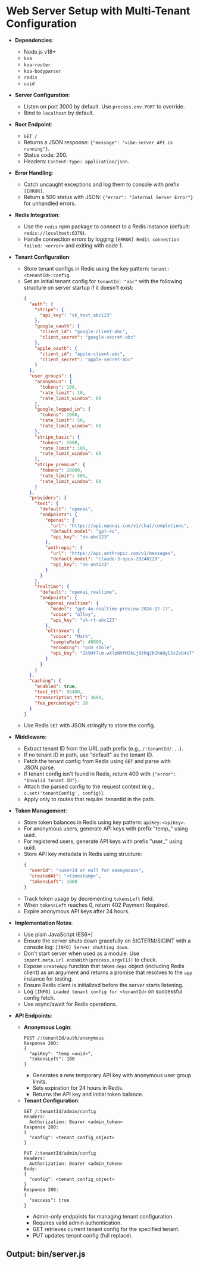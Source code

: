 # Web Server Setup with Multi-Tenant Configuration

- **Dependencies**:
  - Node.js v18+
  - `koa`
  - `koa-router`
  - `koa-bodyparser`
  - `redis`
  - `uuid`

- **Server Configuration**:
  - Listen on port 3000 by default. Use `process.env.PORT` to override.
  - Bind to `localhost` by default.

- **Root Endpoint**:
  - `GET /`
  - Returns a JSON response: `{"message": "vibe-server API is running"}`.
  - Status code: 200.
  - Headers: `Content-Type: application/json`.

- **Error Handling**:
  - Catch uncaught exceptions and log them to console with prefix `[ERROR]`.
  - Return a 500 status with JSON: `{"error": "Internal Server Error"}` for unhandled errors.


- **Redis Integration**:
  - Use the `redis` npm package to connect to a Redis instance (default: `redis://localhost:6379`).
  - Handle connection errors by logging `[ERROR] Redis connection failed: <error>` and exiting with code 1.

- **Tenant Configuration**:
  - Store tenant configs in Redis using the key pattern: `tenant:<tenantId>:config`.
  - Set an initial tenant config for `tenantId: "abc"` with the following structure on server startup if it doesn't exist:
    ```json
    {
      "auth": {
        "stripe": {
          "api_key": "sk_test_abc123"
        },
        "google_oauth": {
          "client_id": "google-client-abc",
          "client_secret": "google-secret-abc"
        },
        "apple_oauth": {
          "client_id": "apple-client-abc",
          "client_secret": "apple-secret-abc"
        }
      },
      "user_groups": {
        "anonymous": {
          "tokens": 100,
          "rate_limit": 10,
          "rate_limit_window": 60
        },
        "google_logged_in": {
          "tokens": 1000,
          "rate_limit": 50,
          "rate_limit_window": 60
        },
        "stripe_basic": {
          "tokens": 5000,
          "rate_limit": 100,
          "rate_limit_window": 60
        },
        "stripe_premium": {
          "tokens": 20000,
          "rate_limit": 500,
          "rate_limit_window": 60
        }
      },
      "providers": {
        "text": {
          "default": "openai",
          "endpoints": {
            "openai": {
              "url": "https://api.openai.com/v1/chat/completions",
              "default_model": "gpt-4o",
              "api_key": "sk-abc123"
            },
            "anthropic": {
              "url": "https://api.anthropic.com/v1/messages",
              "default_model": "claude-3-opus-20240229",
              "api_key": "sk-ant123"
            }
          }
        },
        "realtime": {
          "default": "openai_realtime",
          "endpoints": {
            "openai_realtime": {
              "model": "gpt-4o-realtime-preview-2024-12-17",
              "voice": "alloy",
              "api_key": "sk-rt-abc123"
            },
            "ultravox": {
              "voice": "Mark",
              "sampleRate": 48000,
              "encoding": "pcm_s16le",
              "api_key": "Zk9Ht7Lm.wX7pN9fM3kLj6tRq2bGhA8yE5cZvD4sT"
            }
          }
        }
      },
      "caching": {
        "enabled": true,
        "text_ttl": 86400,
        "transcription_ttl": 3600,
        "fee_percentage": 20
      }
    }
    ```
  - Use Redis `SET` with JSON.stringify to store the config.

- **Middleware**:
  - Extract tenant ID from the URL path prefix (e.g., `/:tenantId/...`).
  - If no tenant ID in path, use "default" as the tenant ID.
  - Fetch the tenant config from Redis using `GET` and parse with JSON.parse.
  - If tenant config isn't found in Redis, return 400 with `{"error": "Invalid tenant ID"}`.
  - Attach the parsed config to the request context (e.g., `c.set('tenantConfig', config)`).
  - Apply only to routes that require :tenantId in the path.

- **Token Management**:
  - Store token balances in Redis using key pattern: `apiKey:<apiKey>`.
  - For anonymous users, generate API keys with prefix "temp_" using uuid.
  - For registered users, generate API keys with prefix "user_" using uuid.
  - Store API key metadata in Redis using structure:
    ```json
    {
      "userId": "<userId or null for anonymous>",
      "createdAt": "<timestamp>",
      "tokensLeft": 1000
    }
    ```
  - Track token usage by decrementing `tokensLeft` field.
  - When `tokensLeft` reaches 0, return 402 Payment Required.
  - Expire anonymous API keys after 24 hours.

- **Implementation Notes**:
  - Use plain JavaScript (ES6+)
  - Ensure the server shuts down gracefully on SIGTERM/SIGINT with a console log: `[INFO] Server shutting down`.
  - Don't start server when used as a module. Use `import.meta.url.endsWith(process.argv[1])` to check.
  - Expose `createApp` function that takes `deps` object (including Redis client) as an argument and returns a promise that resolves to the `app` instance for testing.
  - Ensure Redis client is initialized before the server starts listening.
  - Log `[INFO] Loaded tenant config for <tenantId>` on successful config fetch.
  - Use async/await for Redis operations.

- **API Endpoints**:
  - **Anonymous Login**:
    ```
    POST /:tenantId/auth/anonymous
    Response 200:
    {
      "apiKey": "temp_<uuid>",
      "tokensLeft": 100
    }
    ```
    - Generates a new temporary API key with anonymous user group limits.
    - Sets expiration for 24 hours in Redis.
    - Returns the API key and initial token balance.
  - **Tenant Configuration**:
    ```
    GET /:tenantId/admin/config
    Headers:
      Authorization: Bearer <admin_token>
    Response 200:
    {
      "config": <tenant_config_object>
    }
    ```
    ```
    PUT /:tenantId/admin/config
    Headers:
      Authorization: Bearer <admin_token>
    Body:
    {
      "config": <tenant_config_object>
    }
    Response 200:
    {
      "success": true
    }
    ```
    - Admin-only endpoints for managing tenant configuration.
    - Requires valid admin authentication.
    - GET retrieves current tenant config for the specified tenant.
    - PUT updates tenant config (full replace).

## Output: bin/server.js